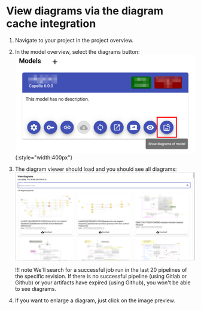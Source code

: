 <!--
 ~ SPDX-FileCopyrightText: Copyright DB Netz AG and the capella-collab-manager contributors
 ~ SPDX-License-Identifier: Apache-2.0
 -->

# View diagrams via the diagram cache integration

1. Navigate to your project in the project overview.
2. In the model overview, select the diagrams button:
   ![Button to view diagrams](./diagram_button.png){:style="width:400px"}
3. The diagram viewer should load and you should see all diagrams:
   ![View diagrams](./view_diagrams.png)
   <!-- prettier-ignore -->
    !!! note
        We'll search for a successful job run in the last 20 pipelines of
        the specific revision. If there is no successful pipeline (using Gitlab or Github) or your artifacts have expired (using Github), you won't be able
        to see diagrams.

4. If you want to enlarge a diagram, just click on the image preview.
